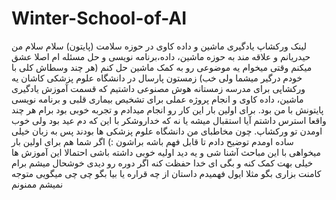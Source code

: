 # Winter-School-of-AI
 لینک ورکشاپ یادگیری ماشین و داده کاوی در حوزه سلامت (پایتون)
 سلام سلام من حیدریانم و علاقه مند به حوزه ماشین، داده،برنامه نویسی و حل مسئله ام اصلا عشق میکنم وقتی میخوام یه موضوعی رو به کمک ماشین حل کنم (هر چند وسطاش کلی با خودم درگیر میشما ولی خب)
 زمستون پارسال در دانشگاه علوم پزشکی کاشان  یه ورکشاپی برای مدرسه زمستانه هوش مصنوعی داشتیم که قسمت آموزش یادگیری ماشین، داده کاوی و انجام پروژه عملی برای تشخیص بیماری قلبی و برنامه نویسی پایتونش با من بود.
 برای اولین بار این کار رو انجام میدادم و تجربه خوبی بود برام هر چند واقعا استرس داشتم آیا استقبال میشه یا نه که خداروشکر با این که دم عید بود ولی خوب اومدن تو ورکشاپ.
 چون مخاطبای من دانشگاه علوم پزشکی ها بودند پس به زبان خیلی ساده اومدم توضیح دادم تا قابل فهم باشه براشون :)
 اگر شما هم برای اولین بار میخواهی با این مباحث آشنا شی و یه دید اولیه خوبی داشته باشی احتمالا این آموزش ها خیلی بهت کمک کنه و بگی ای خدا حفظت کنه
 اگر دوره رو دیدی خوشحال میشم برام کامنت بزاری بگو مثلا ایول فهمیدم داستان از چه قراره یا بیا بگو چی چی میگویی متوجه نمیشم
 ممنونم 

